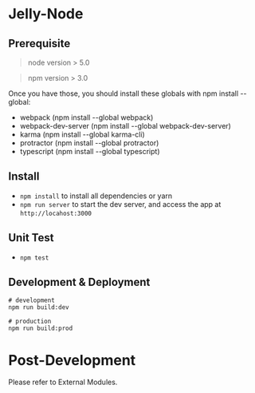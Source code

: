 # Jelly-Node

## Prerequisite

> node version > 5.0

> npm version > 3.0

Once you have those, you should install these globals with npm install --global:

- webpack (npm install --global webpack)
- webpack-dev-server (npm install --global webpack-dev-server)
- karma (npm install --global karma-cli)
- protractor (npm install --global protractor)
- typescript (npm install --global typescript)


## Install 
- `npm install` to install all dependencies or yarn
- `npm run server` to start the dev server, and access the app at `http://locahost:3000`

## Unit Test
- `npm test`

## Development & Deployment
```
# development
npm run build:dev

# production
npm run build:prod
```

# Post-Development
Please refer to External Modules.